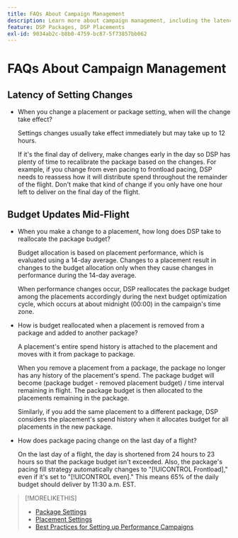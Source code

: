 ```yaml
---
title: FAQs About Campaign Management
description: Learn more about campaign management, including the latency period for changes and what happens when you make budget changes during a flight.
feature: DSP Packages, DSP Placements
exl-id: 9034ab2c-b8b0-4759-bc87-5f73857bb062
---
```

# FAQs About Campaign Management

<!-- Most of this information should be moved into the relevant topics (especially editing topics). -->

## Latency of Setting Changes

* When you change a placement or package setting, when will the change take effect?

    Settings changes usually take effect immediately but may take up to 12 hours.

    If it's the final day of delivery, make changes early in the day so DSP has plenty of time to recalibrate the package based on the changes. For example, if you change from even pacing to frontload pacing, DSP needs to reassess how it will distribute spend throughout the remainder of the flight. Don't make that kind of change if you only have one hour left to deliver on the final day of the flight.

## Budget Updates Mid-Flight

* When you make a change to a placement, how long does DSP take to reallocate the package budget?

    Budget allocation is based on placement performance, which is evaluated using a 14-day average. Changes to a placement result in changes to the budget allocation only when they cause changes in performance during the 14-day average.

    When performance changes occur, DSP reallocates the package budget among the placements accordingly during the next budget optimization cycle, which occurs at about midnight (00:00) in the campaign's time zone.

* How is budget reallocated when a placement is removed from a package and added to another package?

    A placement's entire spend history is attached to the placement and moves with it from package to package.

    When you remove a placement from a package, the package no longer has any history of the placement's spend. The package budget will become (package budget - removed placement budget) / time interval remaining in flight. The package budget is then allocated to the placements remaining in the package.

    Similarly, if you add the same placement to a different package, DSP considers the placement's spend history when it allocates budget for all placements in the new package.

* How does package pacing change on the last day of a flight?

    On the last day of a flight, the day is shortened from 24 hours to 23 hours so that the package budget isn't exceeded. Also, the package's pacing fill strategy automatically changes to "[!UICONTROL Frontload]," even if it's set to "[!UICONTROL even]." This means 65% of the daily budget should deliver by 11:30 a.m. EST.

>[!MORELIKETHIS]
>
>* [Package Settings](/help/dsp/campaign-management/packages/package-settings.md)
>* [Placement Settings](/help/dsp/campaign-management/placements/placement-settings.md)
>* [Best Practices for Setting up Performance Campaigns](/help/dsp/optimization/campaign-best-practices-performance.md)
